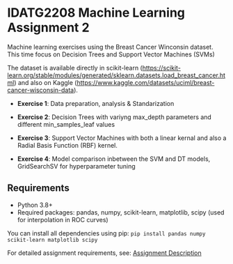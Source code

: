# IDATG2208 Machine Learning Assignment 2

Machine learning exercises using the Breast Cancer Winconsin dataset. This time focus on Decision Trees and Support Vector Machines (SVMs)

The dataset is available directly in scikit-learn (https://scikit-learn.org/stable/modules/generated/sklearn.datasets.load_breast_cancer.html) and also on Kaggle (https://www.kaggle.com/datasets/uciml/breast-cancer-wisconsin-data). 


- **Exercise 1**: Data preparation, analysis & Standarization 


- **Exercise 2**: Decision Trees with variyng max_depth parameters and different min_samples_leaf values


- **Exercise 3**: Support Vector Machines with both a linear kernal and also a Radial Basis Function (RBF) kernel.


- **Exercise 4**: Model comparison inbetween the SVM and DT models, GridSearchSV for hyperparameter tuning

## Requirements
- Python 3.8+
- Required packages:
pandas, numpy, scikit-learn, matplotlib, scipy (used for interpolation in ROC curves)

You can install all dependencies using pip:
`pip install pandas numpy scikit-learn matplotlib scipy`

For detailed assignment requirements, see: [Assignment Description](idatg2208-assignmnet-2.pdf)

